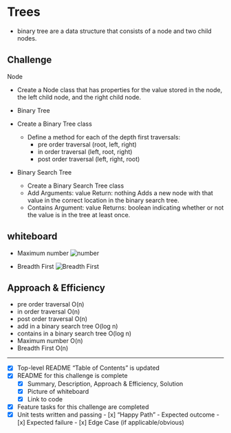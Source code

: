 # Trees

- binary tree are a data structure that consists of a node and two child nodes.

## Challenge

Node

- Create a Node class that has properties for the value stored in the node, the left child node, and the right child node.
- Binary Tree
- Create a Binary Tree class

  - Define a method for each of the depth first traversals:
    - pre order traversal (root, left, right)
    - in order traversal (left, root, right)
    - post order traversal (left, right, root)

- Binary Search Tree
  - Create a Binary Search Tree class
  - Add
    Arguments: value
    Return: nothing
    Adds a new node with that value in the correct location in the binary search tree.
  - Contains
    Argument: value
    Returns: boolean indicating whether or not the value is in the tree at least once.

## whiteboard

- Maximum number ![number](https://i.ibb.co/5Lgv4fz/16.png)

- Breadth First ![Breadth First](https://i.ibb.co/FVdTxCG/17.png)

## Approach & Efficiency

- pre order traversal O(n)
- in order traversal O(n)
- post order traversal O(n)
- add in a binary search tree O(log n)
- contains in a binary search tree O(log n)
- Maximum number O(n)
- Breadth First O(n)

---

- [x] Top-level README “Table of Contents” is updated
- [x] README for this challenge is complete
  - [x] Summary, Description, Approach & Efficiency, Solution
  - [x] Picture of whiteboard
  - [x] Link to code
- [x] Feature tasks for this challenge are completed
- [x] Unit tests written and passing - [x] “Happy Path” - Expected outcome - [x] Expected failure - [x] Edge Case (if applicable/obvious)
